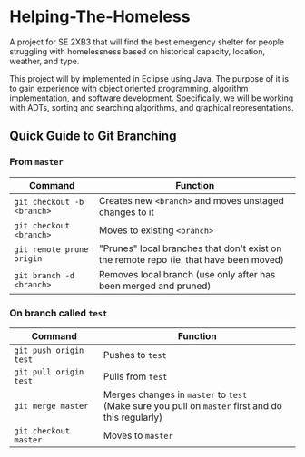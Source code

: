 # Helping-The-Homeless
A project for SE 2XB3 that will find the best emergency shelter for people struggling with homelessness based on historical capacity, 
location, weather, and type.

This project will by implemented in Eclipse using Java. The purpose of it is to gain experience with object oriented programming, algorithm 
implementation, and software development. Specifically, we will be working with ADTs, sorting and searching algorithms, and graphical 
representations.

## Quick Guide to Git Branching

### From `master`

|Command|Function|
|---|---|
|`git checkout -b <branch>`|Creates new `<branch>` and moves unstaged changes to it|
|`git checkout <branch>`|Moves to existing `<branch>`|
|`git remote prune origin`|"Prunes" local branches that don't exist on the remote repo (ie. that have been moved)|
|`git branch -d <branch>`|Removes local branch (use only after <branch> has been merged and pruned)|

### On branch called `test`

|Command|Function|
|---|---|
|`git push origin test`|Pushes to `test`|
|`git pull origin test`|Pulls from `test`|
|`git merge master`|Merges changes in `master` to `test` <br /> (Make sure you pull on `master` first and do this regularly)|
|`git checkout master`|Moves to `master`|
